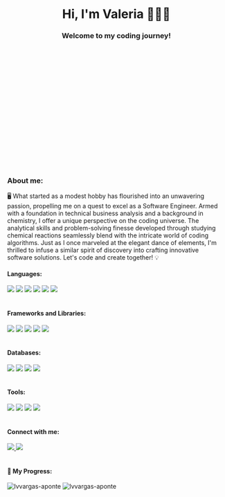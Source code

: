 
<h1 align="center">Hi, I'm Valeria 👋👩‍💻</h1>
<!--<div align="center">
  <img src="https://github.com/lvvargas-aponte/lvvargas-aponte/assets/54474237/21a7a1e2-43d5-4e84-80b9-5b5375611b3d">
</div>-->
<h3 align="center">Welcome to my coding journey!</h3>
</br>

  <img align ="right" src="https://media4.giphy.com/media/v1.Y2lkPTc5MGI3NjExZmQ4OXkwdmxwbThheWIydXRhaHczNHQxeW8wbGI3OHNqa2RlODU4ayZlcD12MV9pbnRlcm5hbF9naWZfYnlfaWQmY3Q9Zw/LMcB8XospGZO8UQq87/giphy.gif" alt="Cat Girl GIF by Pluralsight" style="width: 500px; height: 281.25px; opacity: 0; left: 0px; top: 0px;"/>
  
  <h3>About me:</h3>
  <p align="left">🖥️ What started as a modest hobby has flourished into an unwavering passion, propelling me on a quest to excel as a Software Engineer. Armed with a foundation in technical business analysis and a background in chemistry, I offer a unique perspective on the coding universe. The analytical skills and problem-solving finesse developed through studying chemical reactions seamlessly blend with the intricate world of coding algorithms. Just as I once marveled at the elegant dance of elements, I'm thrilled to infuse a similar spirit of discovery into crafting innovative software solutions. Let's code and create together! 💡</p>  


<h4 align="left">Languages:</h4>
<div>
  <img src="https://img.shields.io/badge/javascript-F7DF1E?style=for-the-badge&logo=javascript&logoColor=white" />
  <img src="https://img.shields.io/badge/python-3776AB?style=for-the-badge&logo=python&logoColor=white" />
  <img src="https://img.shields.io/badge/css3-1572B6?style=for-the-badge&logo=css3&logoColor=white" />
  <img src="https://img.shields.io/badge/html5-E34F26?style=for-the-badge&logo=html5&logoColor=white" />
  <img src="https://img.shields.io/badge/sass-CC6699?style=for-the-badge&logo=sass&logoColor=white" />
  <img src="https://img.shields.io/badge/sql-000000?style=for-the-badge&logo=sql&logoColor=white" />
</div>
</br>

<h4 align="left">Frameworks and Libraries:</h4>
<div>
  <img src="https://img.shields.io/badge/bootstrap-7952B3?style=for-the-badge&logo=bootstrap&logoColor=white" />
  <img src="https://img.shields.io/badge/react-61DAFB?style=for-the-badge&logo=react&logoColor=white" />
  <img src="https://img.shields.io/badge/node.js-339933?style=for-the-badge&logo=node.js&logoColor=white" />
  <img src="https://img.shields.io/badge/flask-000000?style=for-the-badge&logo=flask&logoColor=white" />
  <img src="https://img.shields.io/badge/sqlalchemy-D71F00?style=for-the-badge&logo=sqlalchemy&logoColor=white" />
</div>
</br>

<h4 align="left">Databases:</h4>
<div>
  <img src="https://img.shields.io/badge/mssqlserver-CC2927?style=for-the-badge&logo=microsoftsqlserver&logoColor=white" />
  <img src="https://img.shields.io/badge/postgresql-4169E1?style=for-the-badge&logo=postgresql&logoColor=white" />
  <img src="https://img.shields.io/badge/mysql-4479A1?style=for-the-badge&logo=mysql&logoColor=white" />
  <img src="https://img.shields.io/badge/oracle-F80000?style=for-the-badge&logo=oracle&logoColor=white" />
</div>
</br>

<h4 align="left">Tools:</h4>
<div>
  <img src="https://img.shields.io/badge/git-F05032?style=for-the-badge&logo=git&logoColor=white" />
  <img src="https://img.shields.io/badge/postman-FF6C37?style=for-the-badge&logo=postman&logoColor=white" />
  <img src="https://img.shields.io/badge/jira-0052CC?style=for-the-badge&logo=jira&logoColor=white" />
  <img src="https://img.shields.io/badge/confluence-172B4D?style=for-the-badge&logo=confluence&logoColor=white" />
</div>
</br>

<h4 align="left">Connect with me:</h4>
<div id="badges">
  <a href="https://www.linkedin.com/in/lvvargas-aponte">
    <img src="https://img.shields.io/badge/linkedin-0A66C2?style=for-the-badge&logo=linkedin&logoColor=white"/>
  </a>
  <a href="mailto:luzvarga@buffalo.edu">
    <img src="https://img.shields.io/badge/gmail-EA4335?style=for-the-badge&logo=gmail&logoColor=white" />
  </a>
</div>
</br>

<h4>🧮 My Progress:</h4>
  <p>
    <img src="https://github-readme-stats-lvvargas-apontes-projects.vercel.app/api/top-langs/?username=lvvargas-aponte&theme=tokyonight" alt="lvvargas-aponte"/>
  <img src="https://github-readme-stats-lvvargas-apontes-projects.vercel.app/api?username=lvvargas-aponte&show_icons=true&theme=tokyonight&locale=en" alt="lvvargas-aponte" />
  </p>



